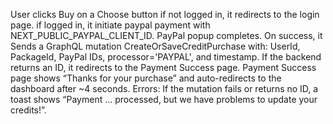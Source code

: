 User clicks Buy on a Choose button
if not logged in, it redirects to the login page.
if logged in, it initiate paypal payment with NEXT_PUBLIC_PAYPAL_CLIENT_ID.
PayPal popup completes. On success, it Sends a GraphQL mutation CreateOrSaveCreditPurchase with:
UserId, PackageId, PayPal IDs, processor='PAYPAL', and timestamp.
If the backend returns an ID, it redirects to the Payment Success page.
Payment Success page shows “Thanks for your purchase” and auto-redirects to the dashboard after ~4 seconds.
Errors:
If the mutation fails or returns no ID, a toast shows “Payment ... processed, but we have problems to update your credits!”.
